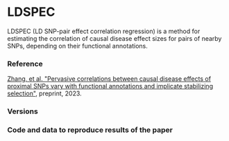# LDSPEC
LDSPEC (LD SNP-pair effect correlation regression) is a method for estimating the correlation of causal disease effect sizes for pairs of nearby SNPs, depending on their functional annotations. 

### Reference
[Zhang, et al. "Pervasive correlations between causal disease effects of proximal SNPs vary with functional annotations and implicate stabilizing selection"](XX), preprint, 2023.

### Versions

### Code and data to reproduce results of the paper
